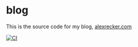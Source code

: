 # blog

This is the source code for my blog, [alexrecker.com](https://www.alexrecker.com)

[![CI](https://github.com/arecker/blog/actions/workflows/ci.yml/badge.svg)](https://github.com/arecker/blog/actions/workflows/ci.yml)
